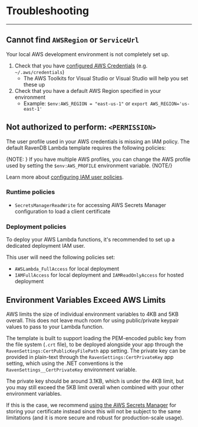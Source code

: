 # Troubleshooting
---

## Cannot find `AWSRegion` or `ServiceUrl`

Your local AWS development environment is not completely set up.

1. Check that you have [configured AWS Credentials][aws-credentials] (e.g. `~/.aws/credentials`)
    - The AWS Toolkits for Visual Studio or Visual Studio will help you set these up
1. Check that you have a default AWS Region specified in your environment
    - Example: `$env:AWS_REGION = "east-us-1"` or `export AWS_REGION='us-east-1'`

## Not authorized to perform: `<PERMISSION>`

The user profile used in your AWS credentials is missing an IAM policy. The default RavenDB Lambda template requires the following policies:

{NOTE: }
If you have multiple AWS profiles, you can change the AWS profile used by setting the `$env:AWS_PROFILE` environment variable.
{NOTE/}

Learn more about [configuring IAM user policies][aws-iam-policies].

### Runtime policies

* `SecretsManagerReadWrite` for accessing AWS Secrets Manager configuration to load a client certificate

### Deployment policies

To deploy your AWS Lambda functions, it's recommended to set up a dedicated deployment IAM user.

This user will need the following policies set:

* `AWSLambda_FullAccess` for local deployment
* `IAMFullAccess` for local deployment and `IAMReadOnlyAccess` for hosted deployment

## Environment Variables Exceed AWS Limits

AWS limits the size of individual environment variables to 4KB and 5KB overall. This does not leave much room for using public/private keypair values to pass to your Lambda function.

The template is built to support loading the PEM-encoded public key from the file system (`.crt` file), to be deployed alongside your app through the `RavenSettings:CertPublicKeyFilePath` app setting. The private key can be provided in plain-text through the `RavenSettings:CertPrivateKey` app setting, which using the .NET conventions is the `RavenSettings__CertPrivateKey` environment variable.

The private key should be around 3.1KB, which is under the 4KB limit, but you may still exceed the 5KB limit overall when combined with your other environment variables.

If this is the case, we recommend [using the AWS Secrets Manager](secrets-manager) for storing your certificate instead since this will not be subject to the same limitations (and it is more secure and robust for production-scale usage).

[aws-credentials]: https://docs.aws.amazon.com/sdk-for-net/v3/developer-guide/net-dg-config-creds.html
[aws-iam-policies]: https://docs.aws.amazon.com/sdk-for-net/v3/developer-guide/net-dg-users-roles.html
